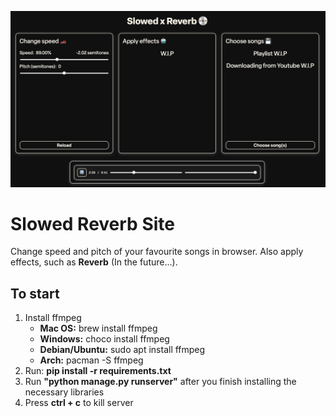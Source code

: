 ![interface](interface.png)
<h1>Slowed Reverb Site</h1>
Change speed and pitch of your favourite songs in browser. Also apply effects, such as <b>Reverb</b> (In the future...).

<h2>To start</h2>
<ol>
  <li>Install ffmpeg
    <ul>
      <li><b>Mac OS:</b> brew install ffmpeg</li>
      <li><b>Windows:</b> choco install ffmpeg</li>
      <li><b>Debian/Ubuntu:</b> sudo apt install ffmpeg</li>
      <li><b>Arch:</b> pacman -S ffmpeg</li>
    </ul>
  </li>
  <li>Run: <b>pip install -r requirements.txt</b></li>
  <li>Run <b>"python manage.py runserver"</b> after you finish installing the necessary libraries</li>
  <li>Press <b>ctrl + c</b> to kill server</li>
</ol>
